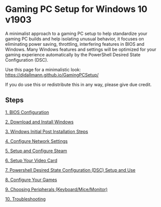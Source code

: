 # Gaming PC Setup for Windows 10 v1903
A minimalist approach to a gaming PC setup to help standardize your gaming PC builds and help isolating unusual behavior, it focuses on eliminating power saving, throttling, interfering features in BIOS and Windows. Many Windows features and settings will be optimized for your gaming experience automatically by the PowerShell Desired State Configuration (DSC).

Use this page for a minimalistic look: https://djdallmann.github.io/GamingPCSetup/

If you do use this or redistribute this in any way, please give due credit.

## Steps
[1. BIOS Configuration](BIOS/README.md)

[2. Download and Install Windows](INSTALLWIN/README.md)

[3. Windows Initial Post Installation Steps](POSTINSTALL/README.md)

[4. Configure Network Settings](NETWORK/README.md)

[5. Setup and Configure Steam](STEAM/README.md)

[6. Setup Your Video Card](VIDEOCARD/README.md)

[7. Powershell Desired State Configuration (DSC) Setup and Use](PSDSC/README.md)

[8. Configure Your Games](GAMECONFIGS/README.md)

[9. Choosing Peripherals (Keyboard/Mice/Monitor)](PERIPHERALS/README.md)

[10. Troubleshooting](TROUBLESHOOTING/README.md)
